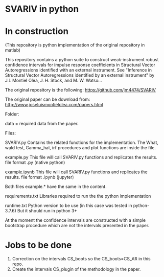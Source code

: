 # SVARIV in python 

# In construction

(This repository is python implementation of the original repository in matlab)

This repository contains a python suite to construct weak-instrument robust confidence intervals for impulse response coefficients in Structural Vector Autoregressions identified with an external instrument. See "Inference in Structural Vector Autoregressions identified by an external instrument" by J.L Montiel Olea, J. H. Stock, and M. W. Watso…

The original repository is the following: https://github.com/jm4474/SVARIV

The original paper can be download from: http://www.joseluismontielolea.com/papers.html 


Folder:

data = required data from the paper. 

Files:

SVARIV.py
Contains the related functions for the implementation. The What, wald test, Gamma_hat, irf procedures and plot functions are inside the file.

example.py
This file will call SVARIV.py functions and replicates the results. file format .py (native python)

example.ipynb
This file will call SVARIV.py functions and replicates the results. file format .ipynb (jupyter)

Both files example.* have the same in the content.

requirements.txt
Libraries required to run the the python implementation

runtime.txt
Python version to be use (in this case was tested in python-3.7.6)
But it should run in python 3+

At the moment the confidence intervals are constructed with a simple bootstrap procedure which are not the intervals presented
in the paper. 

# Jobs to be done

1. Correction on the intervals CS_boots so the CS_boots=CS_AR in this repo. 
2. Create the intervals CS_plugin of the methodology in the paper.












